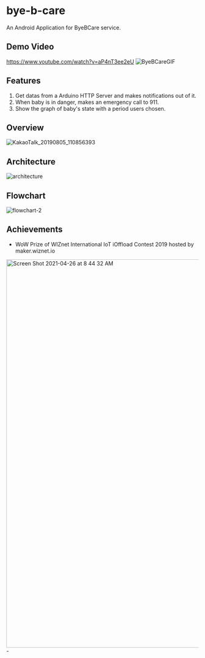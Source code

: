 # bye-b-care

An Android Application for ByeBCare service.



## Demo Video
https://www.youtube.com/watch?v=aP4nT3ee2eU
![ByeBCareGIF](https://user-images.githubusercontent.com/20037035/116017032-7179e680-a679-11eb-8bc2-e8d94ccf02d2.gif)


## Features
1. Get datas from a Arduino HTTP Server and makes notifications out of it.
2. When baby is in danger, makes an emergency call to 911.
3. Show the graph of baby's state with a period users chosen.

## Overview
![KakaoTalk_20190805_110856393](https://user-images.githubusercontent.com/20037035/116013203-d594ae80-a669-11eb-950b-da5dc3cf50b0.jpg)

## Architecture
![architecture](https://user-images.githubusercontent.com/20037035/116013230-f2c97d00-a669-11eb-8509-cd2ff154e8f5.png)

## Flowchart
![flowchart-2](https://user-images.githubusercontent.com/20037035/116013256-27d5cf80-a66a-11eb-896d-1f36c58ace76.jpg)

## Achievements
- WoW Prize of WIZnet International IoT iOffload Contest 2019 hosted by maker.wiznet.io
<img width="1016" alt="Screen Shot 2021-04-26 at 8 44 32 AM" src="https://user-images.githubusercontent.com/20037035/116013530-a2531f00-a66b-11eb-9814-8ceb112b2269.png">
- 

